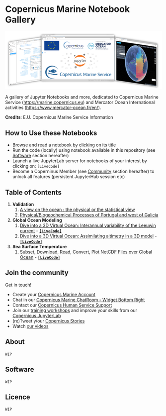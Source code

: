# Copernicus Marine Notebook Gallery
![CopernicusMarine screenshot](copernicus-marine-jupyter-overview.png "CopernicusMarine screenshot")

A gallery of Jupyter Notebooks and more, dedicated to Copernicus Marine Service (https://marine.copernicus.eu) and Mercator Ocean International activities (https://www.mercator-ocean.fr/en/).

**Credits**: E.U. Copernicus Marine Service Information

## How to Use these Notebooks
- Browse and read a notebook by clicking on its title
- Run the code (locally) using notebook available in this repository (see [Software](#software) section hereafter)
- Launch a live JupyterLab server for notebooks of your interest by clicking on: `[LiveCode]`
- Become a Coperninus Member (see [Community](#join-the-community) section hereafter) to unlock all features (persistent JupyterHub session etc)

## Table of Contents
1. **Validation**
   1. [A view on the ocean : the physical or the statistical view](./01_11_CMEMS_handson_CLASS4.ipynb)
   2. [Physical/Biogeochemical Processes of Portugal and west of Galicia](./01_12_CMEMS_handson_UPWELLING.ipynb)
1. **Global Ocean Modeling**
   1. [Dive into a 3D Virtual Ocean: Interannual variability of the Leeuwin current](./01_31_CMEMS_handson_DIVEp1.ipynb) - [**`[LiveCode]`**](https://tiny.cc/copernicus-nbg-01_31)
   2. [Dive into a 3D Virtual Ocean: Assimilating altimetry in a 3D model](./01_34_CMEMS_handson_DIVEp4.ipynb) - [**`[LiveCode]`**](https://tiny.cc/20210528)
1. **Sea Surface Temperature**
   1. [Subset, Download, Read, Convert, Plot NetCDF Files over Global Ocean](./10-01-Subset-Download-Read-Convert-Plot-NetCDF-files-over-Global-Ocean.ipynb) - [**`[LiveCode]`**](https://tiny.cc/20200527)
 
## Join the community

Get in touch!
- Create your [Copernicus Marine Account](https://resources.marine.copernicus.eu/?option=com_sla)
- Chat in our [Copernicus Marine ChatRoom - Widget Bottom Right](https://marine.copernicus.eu)
- Contact our [Copernicus Human Service Support](https://marine.copernicus.eu/contact)
- Join our [training workshops](https://marine.copernicus.eu/events) and improve your skills from our [Copernicus JupyterLab](https://jupyterhub-cmems.mercator-ocean.fr/)
- (re)Tweet y/our [Copernicus Stories](https://twitter.com/cmems_eu)
- Watch [our videos](https://www.youtube.com/channel/UC71ceOVy7WtVC7F04BKoEew)

## About
`WIP`
## Software
`WIP`
## Licence
`WIP`

